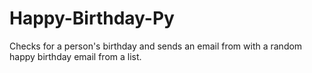 # Happy-Birthday-Py

Checks for a person's birthday and sends an email from with a random happy birthday email from a list.